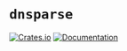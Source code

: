 # `dnsparse`

[![Crates.io](https://img.shields.io/crates/v/dnsparse.svg)](https://crates.io/crates/dnsparse)
[![Documentation](https://docs.rs/dnsparse/badge.svg)](https://docs.rs/dnsparse)
